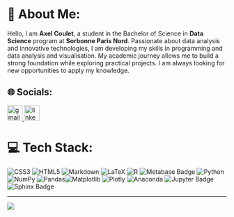 # 💫 About Me:

Hello, I am **Axel Coulet**, a student in the Bachelor of Science in **Data Science** program at **Sorbonne Paris Nord**. Passionate about data analysis and innovative technologies, I am developing my skills in programming and data analysis and visualisation. My academic journey allows me to build a strong foundation while exploring practical projects. I am always looking for new opportunities to apply my knowledge.

## 🌐 Socials:

<div align="left">
  <a href="mailto:ax.coulet@gmail.com" target="_blank">
    <img src="https://img.shields.io/static/v1?message=Gmail&logo=gmail&label=&color=D14836&logoColor=white&labelColor=&style=for-the-badge" height="35" alt="gmail logo"  />
  </a>
  <a href="https://www.linkedin.com/in/axel-coulet/" target="_blank">
    <img src="https://img.shields.io/static/v1?message=LinkedIn&logo=linkedin&label=&color=0077B5&logoColor=white&labelColor=&style=for-the-badge" height="35" alt="linkedin logo"  />
  </a>
</div>

# 💻 Tech Stack:

![CSS3](https://img.shields.io/badge/css3-%231572B6.svg?style=for-the-badge&logo=css3&logoColor=white) ![HTML5](https://img.shields.io/badge/html5-%23E34F26.svg?style=for-the-badge&logo=html5&logoColor=white) ![Markdown](https://img.shields.io/badge/markdown-%23000000.svg?style=for-the-badge&logo=markdown&logoColor=white) ![LaTeX](https://img.shields.io/badge/latex-%23008080.svg?style=for-the-badge&logo=latex&logoColor=white) ![R](https://img.shields.io/badge/r-%23276DC3.svg?style=for-the-badge&logo=r&logoColor=white) ![Metabase Badge](https://img.shields.io/badge/Metabase-509EE3?logo=metabase&logoColor=fff&style=for-the-badge) ![Python](https://img.shields.io/badge/python-3670A0?style=for-the-badge&logo=python&logoColor=ffdd54) ![NumPy](https://img.shields.io/badge/numpy-%23013243.svg?style=for-the-badge&logo=numpy&logoColor=white) ![Pandas](https://img.shields.io/badge/pandas-%23150458.svg?style=for-the-badge&logo=pandas&logoColor=white)![Matplotlib](https://img.shields.io/badge/Matplotlib-%23ffffff.svg?style=for-the-badge&logo=Matplotlib&logoColor=black) ![Plotly](https://img.shields.io/badge/Plotly-%233F4F75.svg?style=for-the-badge&logo=plotly&logoColor=white) ![Anaconda](https://img.shields.io/badge/Anaconda-%2344A833.svg?style=for-the-badge&logo=anaconda&logoColor=white) ![Jupyter Badge](https://img.shields.io/badge/Jupyter-F37626?logo=jupyter&logoColor=fff&style=for-the-badge) ![Sphinx Badge](https://img.shields.io/badge/Sphinx-000?logo=sphinx&logoColor=fff&style=for-the-badge)

---

[![](https://visitcount.itsvg.in/api?id=axcou&icon=0&color=0)](https://visitcount.itsvg.in)
